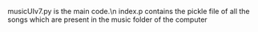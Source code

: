 musicUIv7.py is the main code.\n
index.p contains the pickle file of all the songs which are present in the music folder of the computer
